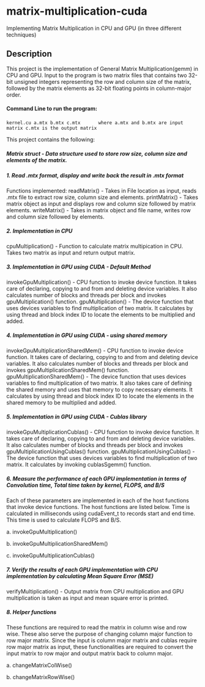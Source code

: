 # matrix-multiplication-cuda
Implementing Matrix Multiplication in CPU and GPU (in three different techniques)

## Description
This project is the implementation of General Matrix Multiplication(gemm) in CPU and GPU. Input to the program is two matrix files that contains two 32-bit unsigned integers representing the row and column size of the matrix, followed by the matrix elements as 32-bit floating points in column-major order.
#### Command Line to run the program: 
`
kernel.cu a.mtx b.mtx c.mtx      
`
`
where a.mtx and b.mtx are input matrix
      c.mtx is the output matrix
`

This project contains the following:
##### Matrix struct - Data structure used to store row size, column size and elements of the matrix.
##### 1. Read .mtx format, display and write back the result in .mtx format
Functions implemented: 
readMatrix() - Takes in File location as input, reads .mtx file to extract row size, column size and elements.
printMatrix() - Takes matrix object as input and displays row and column size followed by matrix elements.
writeMatrix() - Takes in matrix object and file name, writes row and column size followed by elements.

##### 2. Implementation in CPU
cpuMultiplication() - Function to calculate matrix multipication in CPU. Takes two matrix as input and return output matrix.

##### 3. Implementation in GPU using CUDA - Default Method
invokeGpuMultiplication() - CPU function to invoke device function. It takes care of declaring, copying to and from and deleting device variables. It also calculates number of blocks and threads per block and invokes gpuMultiplication() function.
gpuMultiplication() - The device function that uses devices variables to find multiplication of two matrix. It calculates by using thread and block index ID to locate the elements to be multiplied and added.

##### 4. Implementation in GPU using CUDA - using shared memory
invokeGpuMultiplicationSharedMem() - CPU function to invoke device function. It takes care of declaring, copying to and from and deleting device variables. It also calculates number of blocks and threads per block and invokes gpuMultiplicationSharedMem() function.
gpuMultiplicationSharedMem() - The device function that uses devices variables to find multiplication of two matrix. It also takes care of defining the shared memory and uses that memory to copy necessary elements. It calculates by using thread and block index ID to locate the elements in the shared memory to be multiplied and added.

##### 5. Implementation in GPU using CUDA - Cublas library
invokeGpuMultiplicationCublas() - CPU function to invoke device function. It takes care of declaring, copying to and from and deleting device variables. It also calculates number of blocks and threads per block and invokes gpuMultiplicationUsingCublas() function.
gpuMultiplicationUsingCublas() - The device function that uses devices variables to find multiplication of two matrix. It calculates by invoking cublasSgemm() function.

##### 6. Measure the performance of each GPU implementation in terms of Convolution time, Total time taken by kernel, FLOPS, and B/S
Each of these parameters are implemented in each of the host functions that invoke device functions. The host functions are listed below. Time is calculated in milliseconds using cudaEvent_t to records start and end time. This time is used to calculate FLOPS and B/S.

a. invokeGpuMultiplication()

b. invokeGpuMultiplicationSharedMem()

c. invokeGpuMultiplicationCublas()

##### 7. Verify the results of each GPU implementation with CPU implementation by calculating Mean Square Error (MSE)
verifyMultiplication() - Output matrix from CPU multiplication and GPU multiplication is taken as input and mean square error is printed.

##### 8. Helper functions
These functions are required to read the matrix in column wise and row wise. These also serve the purpose of changing column major function to row major matrix. Since the input is column major matrix and cublas require row major matrix as input, these functionalities are required to convert the input matrix to row major and output matrix back to column major.

a. changeMatrixColWise()

b. changeMatrixRowWise() 
